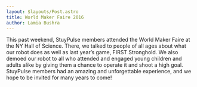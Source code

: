 ```yaml
---
layout: $layouts/Post.astro
title: World Maker Faire 2016
author: Lamia Bushra
---
```

This past weekend, StuyPulse members attended the World Maker Faire at the NY Hall of Science. There, we talked to people of all ages about what our robot does as well as last year’s game, FIRST Stronghold. We also demoed our robot to all who attended and engaged young children and adults alike by giving them a chance to operate it and shoot a high goal. StuyPulse members had an amazing and unforgettable experience, and we hope to be invited for many years to come!
